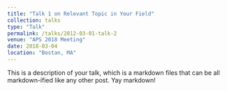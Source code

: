 ```yaml
---
title: "Talk 1 on Relevant Topic in Your Field"
collection: talks
type: "Talk"
permalink: /talks/2012-03-01-talk-2
venue: "APS 2018 Meeting"
date: 2018-03-04
location: "Bostan, MA"
---
```


This is a description of your talk, which is a markdown files that can be all markdown-ified like any other post. Yay markdown!
